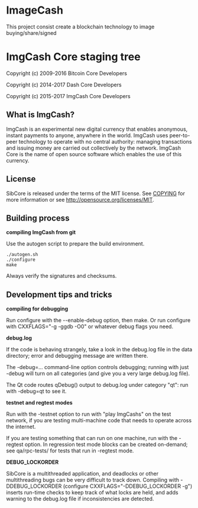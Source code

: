# ImageCash
This project consist create a blockchain technology to image buying/share/signed

ImgCash Core staging tree
===============================

Copyright (c) 2009-2016 Bitcoin Core Developers

Copyright (c) 2014-2017 Dash Core Developers

Copyright (c) 2015-2017 ImgCash Core Developers


What is ImgCash?
----------------

ImgCash is an experimental new digital currency that enables anonymous, instant
payments to anyone, anywhere in the world. ImgCash uses peer-to-peer technology
to operate with no central authority: managing transactions and issuing money
are carried out collectively by the network. ImgCash Core is the name of open
source software which enables the use of this currency.


License
-------

SibCore is released under the terms of the MIT license. See [COPYING](COPYING) for more
information or see http://opensource.org/licenses/MIT.


Building process
-----------------

**compiling ImgCash from git**

Use the autogen script to prepare the build environment.

    ./autogen.sh
    ./configure
    make

Always verify the signatures and checksums.


Development tips and tricks
---------------------------

**compiling for debugging**

Run configure with the --enable-debug option, then make. Or run configure with
CXXFLAGS="-g -ggdb -O0" or whatever debug flags you need.

**debug.log**

If the code is behaving strangely, take a look in the debug.log file in the data directory;
error and debugging message are written there.

The -debug=... command-line option controls debugging; running with just -debug will turn
on all categories (and give you a very large debug.log file).

The Qt code routes qDebug() output to debug.log under category "qt": run with -debug=qt
to see it.

**testnet and regtest modes**

Run with the -testnet option to run with "play ImgCashs" on the test network, if you
are testing multi-machine code that needs to operate across the internet.

If you are testing something that can run on one machine, run with the -regtest option.
In regression test mode blocks can be created on-demand; see qa/rpc-tests/ for tests
that run in -regtest mode.

**DEBUG_LOCKORDER**

SibCore is a multithreaded application, and deadlocks or other multithreading bugs
can be very difficult to track down. Compiling with -DDEBUG_LOCKORDER (configure
CXXFLAGS="-DDEBUG_LOCKORDER -g") inserts run-time checks to keep track of what locks
are held, and adds warning to the debug.log file if inconsistencies are detected.
